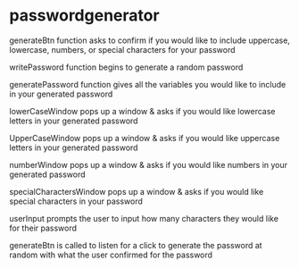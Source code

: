# passwordgenerator
generateBtn function asks to confirm if you would like to include uppercase, lowercase, numbers, or special characters for your password

writePassword function begins to generate a random password

generatePassword function gives all the variables you would like to include in your generated password

lowerCaseWindow pops up a window & asks if you would like lowercase letters in your generated password

UpperCaseWindow pops up a window & asks if you would like uppercase letters in your generated password

numberWindow pops up a window & asks if you would like numbers in your generated password

specialCharactersWindow pops up a window & asks if you would like special characters in your password

userInput prompts the user to input how many characters they would like for their password

generateBtn is called to listen for a click to generate the password at random with what the user confirmed for the password
